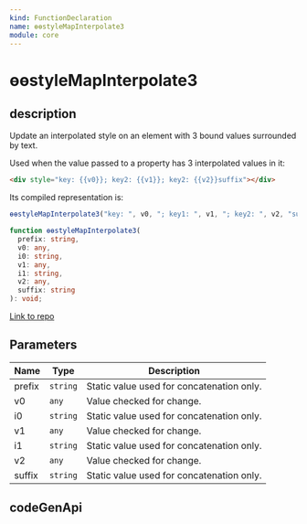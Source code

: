 ```yaml
---
kind: FunctionDeclaration
name: ɵɵstyleMapInterpolate3
module: core
---
```


# ɵɵstyleMapInterpolate3

## description

Update an interpolated style on an element with 3 bound values surrounded by text.

Used when the value passed to a property has 3 interpolated values in it:

```html
<div style="key: {{v0}}; key2: {{v1}}; key2: {{v2}}suffix"></div>
```

Its compiled representation is:

```ts
ɵɵstyleMapInterpolate3("key: ", v0, "; key1: ", v1, "; key2: ", v2, "suffix");
```

```ts
function ɵɵstyleMapInterpolate3(
  prefix: string,
  v0: any,
  i0: string,
  v1: any,
  i1: string,
  v2: any,
  suffix: string
): void;
```

[Link to repo](https://github.com/timdeschryver/angular/blob/master/packages/core/src/render3/instructions/style_map_interpolation.ts#L97-L102)

## Parameters

| Name   | Type     | Description                               |
| ------ | -------- | ----------------------------------------- |
| prefix | `string` | Static value used for concatenation only. |
| v0     | `any`    | Value checked for change.                 |
| i0     | `string` | Static value used for concatenation only. |
| v1     | `any`    | Value checked for change.                 |
| i1     | `string` | Static value used for concatenation only. |
| v2     | `any`    | Value checked for change.                 |
| suffix | `string` | Static value used for concatenation only. |

## codeGenApi
